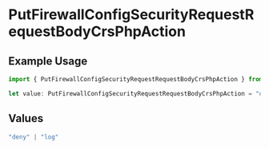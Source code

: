 # PutFirewallConfigSecurityRequestRequestBodyCrsPhpAction

## Example Usage

```typescript
import { PutFirewallConfigSecurityRequestRequestBodyCrsPhpAction } from "@vercel/sdk/models/putfirewallconfigop.js";

let value: PutFirewallConfigSecurityRequestRequestBodyCrsPhpAction = "deny";
```

## Values

```typescript
"deny" | "log"
```